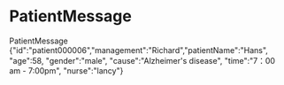 # PatientMessage
PatientMessage {"id":"patient000006","management":"Richard","patientName":"Hans", "age":58, "gender":"male", "cause":"Alzheimer's disease", "time":"7：00 am - 7:00pm",  "nurse":"lancy"}
